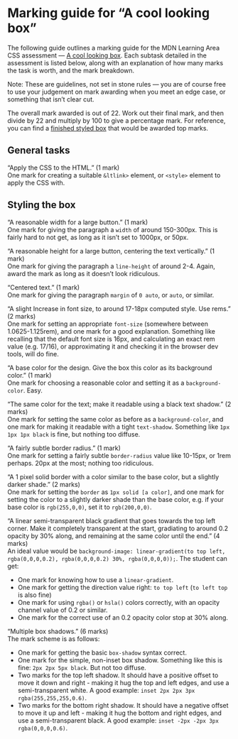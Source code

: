 Marking guide for “A cool looking box”
======================================

The following guide outlines a marking guide for the MDN Learning Area CSS assessment — [A cool looking box](https://developer.mozilla.org/en-US/Learn/CSS/Styling_boxes/A_cool_looking_box). Each subtask detailed in the assessment is listed below, along with an explanation of how many marks the task is worth, and the mark breakdown.

Note: These are guidelines, not set in stone rules — you are of course free to use your judgement on mark awarding when you meet an edge case, or something that isn’t clear cut.

The overall mark awarded is out of 22. Work out their final mark, and then divide by 22 and multiply by 100 to give a percentage mark. For reference, you can find a [finished styled box](index.html) that would be awarded top marks.

General tasks
-------------

 “Apply the CSS to the HTML.” (1 mark)   
One mark for creating a suitable `&ltlink>` element, or `<style>` element to apply the CSS with.

Styling the box
---------------

 “A reasonable width for a large button.” (1 mark)   
One mark for giving the paragraph a `width` of around 150-300px. This is fairly hard to not get, as long as it isn’t set to 1000px, or 50px.

 “A reasonable height for a large button, centering the text vertically.” (1 mark)   
One mark for giving the paragraph a `line-height` of around 2-4. Again, award the mark as long as it doesn’t look ridiculous.

 “Centered text.” (1 mark)   
One mark for giving the paragraph `margin` of `0 auto`, or `auto`, or similar.

 “A slight Increase in font size, to around 17-18px computed style. Use rems.” (2 marks)   
One mark for setting an appropriate `font-size` (somewhere between 1.0625-1.125rem), and one mark for a good explanation. Something like recalling that the default font size is 16px, and calculating an exact rem value (e.g. 17/16), or approximating it and checking it in the browser dev tools, will do fine.

 “A base color for the design. Give the box this color as its background color.” (1 mark)   
One mark for choosing a reasonable color and setting it as a `background-color`. Easy.

 “The same color for the text; make it readable using a black text shadow.” (2 marks)   
One mark for setting the same color as before as a `background-color`, and one mark for making it readable with a tight `text-shadow`. Something like `1px 1px 1px black` is fine, but nothing too diffuse.

 “A fairly subtle border radius.” (1 mark)   
One mark for setting a fairly subtle `border-radius` value like 10-15px, or 1rem perhaps. 20px at the most; nothing too ridiculous.

 “A 1 pixel solid border with a color similar to the base color, but a slightly darker shade.” (2 marks)   
One mark for setting the `border` as `1px solid [a color]`, and one mark for setting the color to a slightly darker shade than the base color, e.g. if your base color is `rgb(255,0,0)`, set it to `rgb(200,0,0)`.

 “A linear semi-transparent black gradient that goes towards the top left corner. Make it completely transparent at the start, gradiating to around 0.2 opacity by 30% along, and remaining at the same color until the end.” (4 marks)   
An ideal value would be `background-image: linear-gradient(to top left, rgba(0,0,0,0.2), rgba(0,0,0,0.2) 30%, rgba(0,0,0,0));`. The student can get:

-   One mark for knowing how to use a `linear-gradient`.
-   One mark for getting the direction value right: `to top left` (`to left top` is also fine)
-   One mark for using `rgba()` or `hsla()` colors correctly, with an opacity channel value of 0.2 or similar.
-   One mark for the correct use of an 0.2 opacity color stop at 30% along.

 “Multiple box shadows.” (6 marks)   
The mark scheme is as follows:

-   One mark for getting the basic `box-shadow` syntax correct.
-   One mark for the simple, non-inset box shadow. Something like this is fine: `2px 2px 5px black`. But not too diffuse.
-   Two marks for the top left shadow. It should have a positive offset to move it down and right - making it hug the top and left edges, and use a semi-transparent white. A good example: `inset 2px 2px 3px rgba(255,255,255,0.6)`.
-   Two marks for the bottom right shadow. It should have a negative offset to move it up and left - making it hug the bottom and right edges, and use a semi-transparent black. A good example: `inset -2px -2px 3px rgba(0,0,0,0.6)`.
